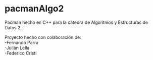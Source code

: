 # pacmanAlgo2
Pacman hecho en C++ para la cátedra de Algoritmos y Estructuras de Datos 2.

Proyecto hecho con colaboración de:  
-Fernando Parra  
-Julián Lella  
-Federico Cristi  
